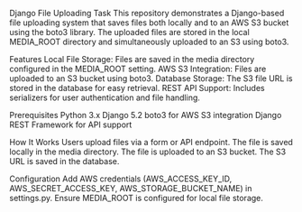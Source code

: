 Django File Uploading Task
This repository demonstrates a Django-based file uploading system that saves files both locally and to an AWS S3 bucket using the boto3 library. 
The uploaded files are stored in the local MEDIA_ROOT directory and simultaneously uploaded to an S3 using boto3.

Features
Local File Storage: Files are saved in the media directory configured in the MEDIA_ROOT setting.
AWS S3 Integration: Files are uploaded to an S3 bucket using boto3.
Database Storage: The S3 file URL is stored in the database for easy retrieval.
REST API Support: Includes serializers for user authentication and file handling.


Prerequisites
Python 3.x
Django 5.2
boto3 for AWS S3 integration
Django REST Framework for API support


How It Works
Users upload files via a form or API endpoint.
The file is saved locally in the media directory.
The file is uploaded to an S3 bucket.
The S3 URL is saved in the database.


Configuration
Add AWS credentials (AWS_ACCESS_KEY_ID, AWS_SECRET_ACCESS_KEY, AWS_STORAGE_BUCKET_NAME) in settings.py.
Ensure MEDIA_ROOT is configured for local file storage.
